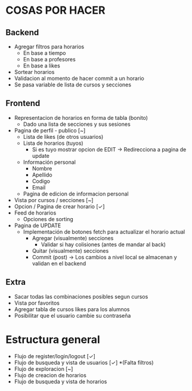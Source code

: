# COSAS POR HACER

## Backend
* Agregar filtros para horarios
  * En base a tiempo
  * En base a profesores
  * En base a likes
* Sortear horarios
* Validacion al momento de hacer commit a un horario
* Se pasa variable de lista de cursos y secciones

## Frontend
* Representacion de horarios en forma de tabla (bonito)
  * Dado una lista de secciones y sus sesiones
* Pagina de perfil - publico [~]
  * Lista de likes (de otros usuarios)
  * Lista de horarios (tuyos)
    * Si es tuyo mostrar opcion de EDIT -> Redirecciona a pagina de update
  * Información personal
    * Nombre
    * Apellido
    * Codigo
    * Email
  * Pagina de edicion de informacion personal
* Vista por cursos / secciones [~]
* Opcion / Pagina de crear horario [✓]
* Feed de horarios
  * Opciones de sorting
* Pagina de UPDATE
  * Implementación de botones fetch para actualizar el horario actual
    * Agregar (visualmente) secciones
      * Validar si hay colisiones (antes de mandar al back)
    * Quitar (visualmente) secciones
    * Commit (post) -> Los cambios a nivel local se almacenan y validan en el backend

## Extra
* Sacar todas las combinaciones posibles segun cursos
* Vista por favoritos
* Agregar tabla de cursos likes para los alumnos
* Posibilitar que el usuario cambie su contraseña



# Estructura general
* Flujo de register/login/logout [✓]
* Flujo de busqueda y vista de usuarios [✓] *(Falta filtros)
* Flujo de exploracion [~]
* Flujo de creacion de horarios
* Flujo de busqueda y vista de horarios

